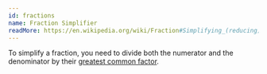 ```yaml
---
id: fractions
name: Fraction Simplifier
readMore: https://en.wikipedia.org/wiki/Fraction#Simplifying_(reducing)_fractions
---
```


To simplify a fraction, you need to divide both the numerator and the denominator by their [greatest common factor](gcf).